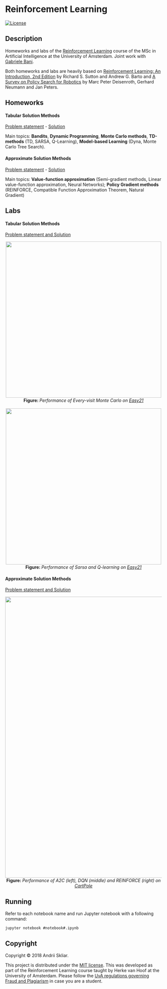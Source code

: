# Reinforcement Learning

[![License](http://img.shields.io/:license-mit-blue.svg)](LICENSE)

## Description

Homeworks and labs of the [Reinforcement Learning](http://studiegids.uva.nl/xmlpages/page/2018-2019/zoek-vak/vak/63460) course of the MSc in Artificial Intelligence at the University of Amsterdam. Joint work with [Gabriele Bani](https://github.com/Hiryugan).

Both homeworks and labs are heavily based on [Reinforcement Learning: An Introduction, 2nd Edition](https://mitpress.mit.edu/books/reinforcement-learning-second-edition) by Richard S. Sutton and Andrew G. Barto and [A Survey on Policy Search for Robotics](https://www.nowpublishers.com/article/Details/ROB-021) by Marc Peter Deisenroth, Gerhard Neumann and Jan Peters.

## Homeworks

#### Tabular Solution Methods 

[Problem statement](https://github.com/askliar/reinforcement-learning/blob/master/homeworks/homework1/homework1.pdf) - [Solution](https://github.com/askliar/reinforcement-learning/blob/master/homeworks/homework1/homework1_sol.pdf)

Main topics: **Bandits**, **Dynamic Programming**, **Monte Carlo methods**, **TD-methods** (TD, SARSA, Q-Learning), **Model-based Learning** (Dyna, Monte Carlo Tree Search).
 
#### Approximate Solution Methods

[Problem statement](https://github.com/askliar/reinforcement-learning/blob/master/homeworks/homework2/homework2.pdf) - [Solution](https://github.com/askliar/reinforcement-learning/blob/master/homeworks/homework2/homework2_sol.pdf)

Main topics: **Value-function approximation** (Semi-gradient methods, Linear value-function approximation, Neural Networks); **Policy Gradient methods** (REINFORCE, Compatible Function Approximation Theorem, Natural Gradient)

## Labs

#### Tabular Solution Methods 

[Problem statement and Solution](https://github.com/askliar/reinforcement-learning/blob/master/labs/lab1/lab1_sol.ipynb)

<p align="center">
  <img src="https://lh3.googleusercontent.com/6Bz-RxrhW3J_hupoexFBLfoOzGXx2Kc1VvvFsFWC4i3xBw5NIDwYGeA4a_v_YREqv1C47H5EbWx3ZOqd_7PumPXFyENpCS6UMi7pmomDlscYlpUtg2l12AyZiyWqIP2-bhQ9kcEVgTc=w2400" width="500" /><br />
  <b>Figure: </b><i>Performance of Every-visit Monte Carlo on <a href src="http://www0.cs.ucl.ac.uk/staff/d.silver/web/Teaching_files/Easy21-Johannes.pdf">Easy21</a></i>
  <br />
  <br />
  <img src="https://lh3.googleusercontent.com/8_AkYTsjkN04zibiFhiaxoutNt1tpP-mSGtJgpAinIbn8CP9Wlfhx-QMAq_FtyEXAAJb7VSvLFf8gW9bvPxcD-1s0Nrgz_DAJ-qaYrLTjpVraTPY1nu_GP3MtxFyxUA4k-6TWrtPSw4=w2400" width="500" /><br />
  <b>Figure: </b><i>Performance of Sarsa and Q-learning on <a href src="http://www0.cs.ucl.ac.uk/staff/d.silver/web/Teaching_files/Easy21-Johannes.pdf">Easy21</a></i>
</p>

#### Approximate Solution Methods


[Problem statement and Solution](https://github.com/askliar/reinforcement-learning/blob/master/labs/lab2/lab2_sol.ipynb)

<p align="center">
  <img src="https://lh3.googleusercontent.com/hSxpIu3jzT1zvFF1zl7utrCFOvhLpbLfE6vOqIzZmtR5alThixhB5Cftw3B-e4YZgeSvo52G6K1IYOi7cVmsSSmTJdp-r_nx3adCexEGYKeeItyLbbOIkCwRsCo7VcM6acm0-Tp9wK0=w2400" width="900" /><br />
  <b>Figure: </b><i>Performance of A2C (left), DQN (middle) and REINFORCE (right) on <a href src="https://gym.openai.com/envs/CartPole-v0/"> CartPole </a></i>
</p>

## Running

Refer to each notebook name and run Jupyter notebook with a following command:
``` 
jupyter notebook #notebook#.ipynb
```

## Copyright

Copyright © 2018 Andrii Skliar.

<p align=“justify”>
This project is distributed under the <a href="LICENSE">MIT license</a>. This was developed as part of the Reinforcement Learning course taught by Herke van Hoof at the University of Amsterdam. Please follow the <a href="http://student.uva.nl/en/content/az/plagiarism-and-fraud/plagiarism-and-fraud.html">UvA regulations governing Fraud and Plagiarism</a> in case you are a student.
</p>
